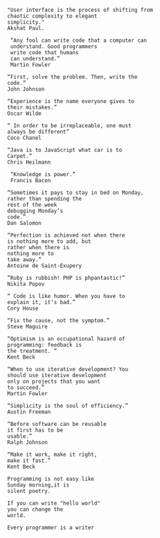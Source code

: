 `````````````````````````````
"User interface is the process of shifting from 
chaotic complexity to elegant 
simplicity." 
Akshat Paul.
`````````````````````````````

`````````````````````````````
 “Any fool can write code that a computer can 
 understand. Good programmers 
 write code that humans 
 can understand.” 
 Martin Fowler
`````````````````````````````
`````````````````````````````
“First, solve the problem. Then, write the 
code.” 
John Johnson
`````````````````````````````
`````````````````````````````
“Experience is the name everyone gives to 
their mistakes.” 
Oscar Wilde
`````````````````````````````
`````````````````````````````
“ In order to be irreplaceable, one must 
always be different” 
Coco Chanel
`````````````````````````````
`````````````````````````````
“Java is to JavaScript what car is to 
Carpet.” 
Chris Heilmann
`````````````````````````````
`````````````````````````````
 “Knowledge is power.” 
 Francis Bacon
 `````````````````````````````
`````````````````````````````
“Sometimes it pays to stay in bed on Monday, 
rather than spending the 
rest of the week 
debugging Monday’s 
code.” 
Dan Salomon
`````````````````````````````
`````````````````````````````
“Perfection is achieved not when there 
is nothing more to add, but 
rather when there is 
nothing more to
take away.” 
Antoine de Saint-Exupery
`````````````````````````````
`````````````````````````````
“Ruby is rubbish! PHP is phpantastic!” 
Nikita Popov
`````````````````````````````
`````````````````````````````
“ Code is like humor. When you have to 
explain it, it’s bad.” 
Cory House
`````````````````````````````
`````````````````````````````
“Fix the cause, not the symptom.” 
Steve Maguire
`````````````````````````````
`````````````````````````````
“Optimism is an occupational hazard of 
programming: feedback is 
the treatment. “ 
Kent Beck
`````````````````````````````
`````````````````````````````
“When to use iterative development? You 
should use iterative development 
only on projects that you want 
to succeed.” 
Martin Fowler
`````````````````````````````
`````````````````````````````
“Simplicity is the soul of efficiency.” 
Austin Freeman
`````````````````````````````
`````````````````````````````
“Before software can be reusable 
it first has to be 
usable.” 
Ralph Johnson
`````````````````````````````
`````````````````````````````
“Make it work, make it right, 
make it fast.” 
Kent Beck
`````````````````````````````
`````````````````````````````
Programming is not easy like 
Sunday morning,it is 
silent poetry.
`````````````````````````````
`````````````````````````````
If you can write "hello world" 
you can change the 
world.
`````````````````````````````
`````````````````````````````
Every programmer is a writer 
`````````````````````````````
